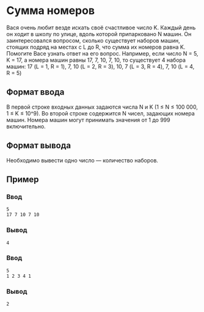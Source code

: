 # Сумма номеров

Вася очень любит везде искать своё счастливое число K. Каждый день он ходит в школу по улице, вдоль которой припарковано N машин. Он заинтересовался вопросом, сколько существует наборов машин, стоящих подряд на местах с L до R, что сумма их номеров равна K. Помогите Васе узнать ответ на его вопрос.
Например, если число N = 5, K = 17, а номера машин равны 17, 7, 10, 7, 10, то существует 4 набора машин:
17 (L = 1, R = 1),
7, 10 (L = 2, R = 3),
10, 7 (L = 3, R = 4),
7, 10 (L = 4, R = 5)

## Формат ввода

В первой строке входных данных задаются числа N и K (1 ≤ N ≤ 100 000, 1 ≤ K ≤ 10^9). Во второй строке содержится N чисел, задающих номера машин. Номера машин могут принимать значения от 1 до 999 включительно.

## Формат вывода

Необходимо вывести одно число — количество наборов.

## Пример

### Ввод

```
5
17 7 10 7 10
```

### Вывод

```
4
```

### Ввод

```
5
1 2 3 4 1
```

### Вывод

```
2
```


